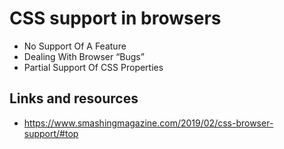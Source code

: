 # CSS support in browsers

* No Support Of A Feature
* Dealing With Browser “Bugs”
* Partial Support Of CSS Properties

## Links and resources

* https://www.smashingmagazine.com/2019/02/css-browser-support/#top
